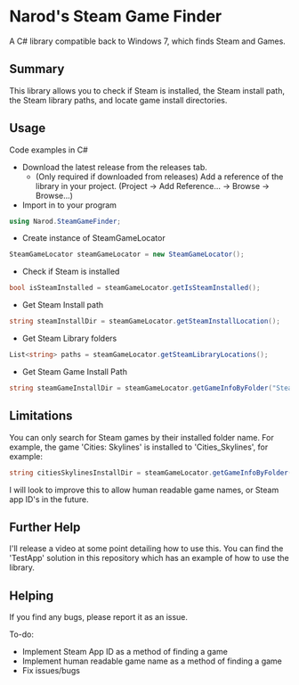 # Narod's Steam Game Finder
A C# library compatible back to Windows 7, which finds Steam and Games.

## Summary
This library allows you to check if Steam is installed, the Steam install path, the Steam library paths, and locate game install directories.

## Usage
Code examples in C#
- Download the latest release from the releases tab.
  - (Only required if downloaded from releases) Add a reference of the library in your project. (Project -> Add Reference... -> Browse -> Browse...)
- Import in to your program
```c#
using Narod.SteamGameFinder;
```
- Create instance of SteamGameLocator
```c#
SteamGameLocator steamGameLocator = new SteamGameLocator();
```
- Check if Steam is installed
```c#
bool isSteamInstalled = steamGameLocator.getIsSteamInstalled();
```
- Get Steam Install path
```c#
string steamInstallDir = steamGameLocator.getSteamInstallLocation();
```
- Get Steam Library folders
```c#
List<string> paths = steamGameLocator.getSteamLibraryLocations();
```
- Get Steam Game Install Path
```c#
string steamGameInstallDir = steamGameLocator.getGameInfoByFolder("SteamGameFolderName").steamGameLocation
```

## Limitations
You can only search for Steam games by their installed folder name. For example, the game 'Cities: Skylines' is installed to 'Cities_Skylines', for example:
```c#
string citiesSkylinesInstallDir = steamGameLocator.getGameInfoByFolder("Cities_Skylines").steamGameLocation
```
I will look to improve this to allow human readable game names, or Steam app ID's in the future.

## Further Help
I'll release a video at some point detailing how to use this. You can find the 'TestApp' solution in this repository which has an example of how to use the library.

## Helping
If you find any bugs, please report it as an issue.

To-do:
- Implement Steam App ID as a method of finding a game
- Implement human readable game name as a method of finding a game
- Fix issues/bugs
